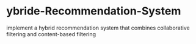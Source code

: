 # ybride-Recommendation-System
implement a hybrid recommendation system that combines collaborative filtering and content-based filtering
